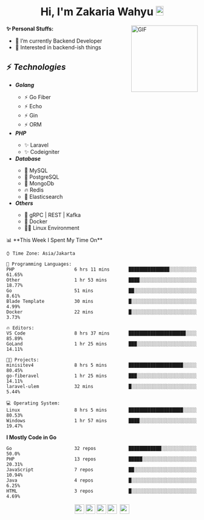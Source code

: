 <h1 align="center">Hi, I'm Zakaria Wahyu <img src="https://github.com/TheDudeThatCode/TheDudeThatCode/blob/master/Assets/Hi.gif" width="20px" height="25px"></h1>

<img align="right" alt="GIF" height="175px" src="https://www.nayakapratama.co.id/wp-content/uploads/2019/07/Website-Maintenance.gif" />

**✨ Personal Stuffs:**
- 🔭 I’m currently Backend Developer
- 🌱 Interested in backend-ish things

<h2>⚡ <i>Technologies</i></h2>
<ul>
<li><strong><i>Golang</i></strong></li>
  <ul>
    <li>⚡ Go Fiber</li>
    <li>⚡ Echo</li>
    <li>⚡ Gin</li>
    <li>⚡ ORM</li>
  </ul>
<li><strong><i>PHP</i></strong></li>
  <ul>
    <li>✨ Laravel</li>
    <li>✨ Codeigniter</li>
  </ul>
<li><strong><i>Database</i></strong></li>
  <ul>
    <li>🐬 MySQL</li>
    <li>🐘 PostgreSQL</li>
    <li>🍃 MongoDb</li>
    <li>🔥 Redis</li>
    <li>🔎 Elasticsearch</li>
  </ul>
  <li><strong><i>Others</i></strong></li>
  <ul>
    <li>💫 gRPC | REST | Kafka</li>
    <li>🐳 Docker</li>
    <li>👨‍💻 Linux Environment</li>
  </ul>
</ul>
<!--START_SECTION:waka-->
📊 **This Week I Spent My Time On** 

```text
⌚︎ Time Zone: Asia/Jakarta

💬 Programming Languages: 
PHP                      6 hrs 11 mins       ███████████████░░░░░░░░░░   61.65% 
Other                    1 hr 53 mins        ████░░░░░░░░░░░░░░░░░░░░░   18.77% 
Go                       51 mins             ██░░░░░░░░░░░░░░░░░░░░░░░   8.61% 
Blade Template           30 mins             █░░░░░░░░░░░░░░░░░░░░░░░░   4.99% 
Docker                   22 mins             █░░░░░░░░░░░░░░░░░░░░░░░░   3.73%

🔥 Editors: 
VS Code                  8 hrs 37 mins       █████████████████████░░░░   85.89% 
GoLand                   1 hr 25 mins        ███░░░░░░░░░░░░░░░░░░░░░░   14.11%

🐱‍💻 Projects: 
minisitev4               8 hrs 5 mins        ████████████████████░░░░░   80.45% 
go-fiberavel             1 hr 25 mins        ███░░░░░░░░░░░░░░░░░░░░░░   14.11% 
laravel-ulem             32 mins             █░░░░░░░░░░░░░░░░░░░░░░░░   5.44%

💻 Operating System: 
Linux                    8 hrs 5 mins        ████████████████████░░░░░   80.53% 
Windows                  1 hr 57 mins        ████░░░░░░░░░░░░░░░░░░░░░   19.47%

```

**I Mostly Code in Go** 

```text
Go                       32 repos            ████████████░░░░░░░░░░░░░   50.0% 
PHP                      13 repos            █████░░░░░░░░░░░░░░░░░░░░   20.31% 
JavaScript               7 repos             ██░░░░░░░░░░░░░░░░░░░░░░░   10.94% 
Java                     4 repos             █░░░░░░░░░░░░░░░░░░░░░░░░   6.25% 
HTML                     3 repos             █░░░░░░░░░░░░░░░░░░░░░░░░   4.69%

```



<!--END_SECTION:waka-->

<p align="center">
<a href="https://www.linkedin.com/in/zakariawahyu" target="_blank"><img src="https://img.shields.io/badge/linkedin-%230077B5.svg?&style=for-the-badge&logo=linkedin&logoColor=white" height=25></a>
<a href="https://medium.com/@zakariawahyu" target="_blank"><img src="https://img.shields.io/badge/Medium-12100E?style=for-the-badge&logo=medium&logoColor=white" height=25></a>
<a href="https://medium.com/@zakariawahyu" target="_blank"><img src="https://img.shields.io/badge/Portfolio-2300843e?style=for-the-badge&logo=About.me&logoColor=white" height=25></a>
<a href="https://www.twitter.com/_zakariawahyu" target="_blank"><img src="https://img.shields.io/badge/twitter-%231DA1F2.svg?&style=for-the-badge&logo=twitter&logoColor=white" height=25></a> 
<a href="https://www.instagram.com/_zakariawahyu" target="_blank"><img src="https://img.shields.io/badge/instagram-%23E4405F.svg?&style=for-the-badge&logo=instagram&logoColor=white" height=25></a>
